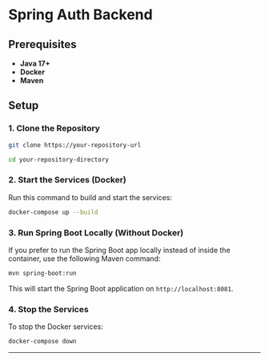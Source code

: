 # Spring Auth Backend

## Prerequisites

- **Java 17+**
- **Docker**
- **Maven**

## Setup

### 1. Clone the Repository

```bash
git clone https://your-repository-url
```

```bash
cd your-repository-directory
```

### 2. Start the Services (Docker)

Run this command to build and start the services:

```bash
docker-compose up --build
```

### 3. Run Spring Boot Locally (Without Docker)

If you prefer to run the Spring Boot app locally instead of inside the container, use the following Maven command:

```bash
mvn spring-boot:run
```

This will start the Spring Boot application on `http://localhost:8081`.

### 4. Stop the Services

To stop the Docker services:

```bash
docker-compose down
```

---

